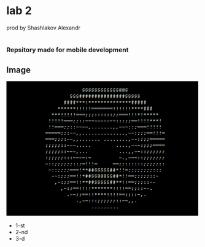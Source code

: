 # lab 2 

prod by Shashlakov Alexandr

#

### Repsitory made for mobile development

## Image

![donut](images/donut.gif)

- 1-st 
- 2-nd
- 3-d
